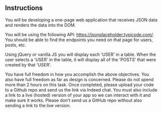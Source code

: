 ## Instructions

You will be developing a one-page web application that receives JSON data and renders the data into the DOM. 

You will be using the following API: https://jsonplaceholder.typicode.com/. You should be able to find the endpoints you need on that page for users, posts, etc.

Using jQuery or vanilla JS you will display each 'USER' in a table. 
When the user selects a 'USER' in the table, it will display all of the 'POSTS' that were created by that 'USER'. 

You have full freedom in how you accomplish the above objectives. You also have full freedom as far as design is concerned. Please do not spend more than 2 hours on this task. Once completed, please upload your code to a Github repo and send us the link via Indeed chat. You must also include a link to a live (hosted) version of your app so we can interact with it and make sure it works. Please don't send us a GitHub repo without also sending a link to the live version.